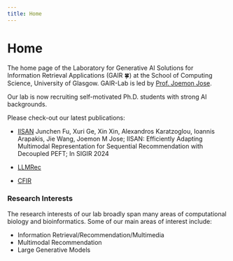 ```yaml
---
title: Home
---
```


# <i class="fas fa-flask"></i>Home


The home page of the Laboratory for Generative AI Solutions for Information Retrieval Applications (GAIR 🍀) at the School of Computing Science, University of Glasgow. GAIR-Lab is led by  [Prof. Joemon Jose](https://www.gla.ac.uk/schools/computing/staff/joemonjose/).

Our lab is now recruiting self-motivated Ph.D. students with strong AI backgrounds.

Please check-out our latest publications:
* [IISAN](https://arxiv.org/abs/2404.02059) Junchen Fu, Xuri Ge, Xin Xin, Alexandros Karatzoglou, Ioannis Arapakis, Jie Wang, Joemon M Jose; IISAN: Efficiently Adapting Multimodal Representation for Sequential Recommendation with Decoupled PEFT; In SIGIR 2024

* [LLMRec](https://arxiv.org/abs/2403.16948)
* [CFIR](https://arxiv.org/abs/2402.15276)

### Research Interests

The research interests of our lab broadly span many areas of computational biology and bioinformatics.  Some of our main areas of interest include:

* Information Retrieval/Recommendation/Multimedia
* Multimodal Recommendation
* Large Generative Models
